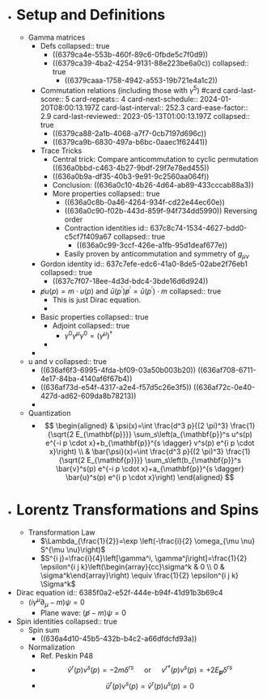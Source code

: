 - # Setup and Definitions
	- Gamma matrices
		- Defs
		  collapsed:: true
			- ((6379ca4e-553b-460f-89c6-0fbde5c7f0d9))
			- ((6379ca39-4ba2-4254-9131-88e223be6a0c))
			  collapsed:: true
				- ((6379caaa-1758-4942-a553-19b721e4a1c2))
		- Commutation relations (including those with $\gamma^5$)  #card
		  card-last-score:: 5
		  card-repeats:: 4
		  card-next-schedule:: 2024-01-20T08:00:13.197Z
		  card-last-interval:: 252.3
		  card-ease-factor:: 2.9
		  card-last-reviewed:: 2023-05-13T01:00:13.197Z
		  collapsed:: true
			- ((6379ca88-2a1b-4068-a7f7-0cb7197d696c))
			- ((6379ca9b-6830-497a-b6bc-0aaec1f62441))
		- Trace Tricks
			- Central trick: Compare anticommutation to cyclic permutation ((636a0bbd-c463-4b27-9bdf-29f7e78ed455))
			- ((636a0b9a-df35-40b3-9e91-9c2560aa064f))
			- Conclusion: ((636a0c10-4b26-4d64-ab89-433cccab88a3))
			- More properties
			  collapsed:: true
				- ((636a0c8b-0a46-4264-934f-cd22e44ec60e))
				- ((636a0c90-f02b-443d-859f-94f734dd5990))
				  Reversing order
				- Contraction identities
				  id:: 637c8c74-1534-4627-bdd0-c5cf7f409a67
				  collapsed:: true
					- ((636a0c99-3ccf-426e-a1fb-95d1deaf677e))
				- Easily proven by anticommutation and symmetry of $g_{\mu\nu}$
		- Gordon identity
		  id:: 637c7efe-edc6-41a0-8de5-02abe2f76eb1
		  collapsed:: true
			- ((637c7f07-18ee-4d3d-bdc4-3bde16d6d924))
		- $\not p u(p)=m \cdot u(p)$ and $\bar{u}\left(p^{\prime}\right) \not p^{\prime}=\bar{u}\left(p^{\prime}\right) \cdot m$
		  collapsed:: true
			- This is just Dirac equation.
			-
		- Basic properties
		  collapsed:: true
			- Adjoint
			  collapsed:: true
				- $\gamma^0 \gamma^\mu \gamma^0=\left(\gamma^\mu\right)^{\dagger}$
			-
		-
	- u and v
	  collapsed:: true
		- ((636af6f3-6995-4fda-bf09-03a50b003b20))
		  ((636af708-6711-4e17-84ba-4140af6f67b4))
		- ((636af73d-e54f-4317-a2e4-f57d5c26e3f5))
		  ((636af72c-0e40-427d-ad62-609da8b78213))
		-
	- Quantization
		- $$
		  \begin{aligned}
		  & \psi(x)=\int \frac{d^3 p}{(2 \pi)^3} \frac{1}{\sqrt{2 E_{\mathbf{p}}}} \sum_s\left(a_{\mathbf{p}}^s u^s(p) e^{-i p \cdot x}+b_{\mathbf{p}}^{s \dagger} v^s(p) e^{i p \cdot x}\right) \\
		  & \bar{\psi}(x)=\int \frac{d^3 p}{(2 \pi)^3} \frac{1}{\sqrt{2 E_{\mathbf{p}}}} \sum_s\left(b_{\mathbf{p}}^s \bar{v}^s(p) e^{-i p \cdot x}+a_{\mathbf{p}}^{s \dagger} \bar{u}^s(p) e^{i p \cdot x}\right)
		  \end{aligned}
		  $$
- # Lorentz Transformations and Spins
	- Transformation Law
		- $\Lambda_{\frac{1}{2}}=\exp \left(-\frac{i}{2} \omega_{\mu \nu} S^{\mu \nu}\right)$
		- $S^{i j}=\frac{i}{4}\left[\gamma^i, \gamma^j\right]=\frac{1}{2} \epsilon^{i j k}\left(\begin{array}{cc}\sigma^k & 0 \\ 0 & \sigma^k\end{array}\right) \equiv \frac{1}{2} \epsilon^{i j k} \Sigma^k$
- Dirac equation
  id:: 6385f0a2-e52f-444e-b94f-41d91b3b69c4
	- $(i\gamma^\mu\partial_\mu -m) \psi=0$
		- Plane wave: $(\not p-m)\psi=0$
- Spin identities
  collapsed:: true
	- Spin sum
		- ((636a4d10-45b5-432b-b4c2-a66dfdcfd93a))
	- Normalization
		- Ref. Peskin P48
		- $$
		  \bar{v}^r(p) v^s(p)=-2 m \delta^{r s} \quad \text { or } \quad v^{r \dagger}(p) v^s(p)=+2 E_{\mathbf{p}} \delta^{r s}
		  $$
		- $$
		  \bar{u}^r(p) v^s(p)=\bar{v}^r(p) u^s(p)=0
		  $$